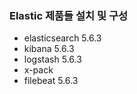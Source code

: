 ### Elastic 제품들 설치 및 구성 

- elasticsearch 5.6.3
- kibana 5.6.3
- logstash 5.6.3
- x-pack 
- filebeat 5.6.3

